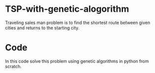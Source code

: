 # TSP-with-genetic-alogorithm
Traveling sales man problem is to find the shortest route between given cities and returns to the starting city.

# Code 
In this code solve this problem using genetic algorithms in python from scratch.

